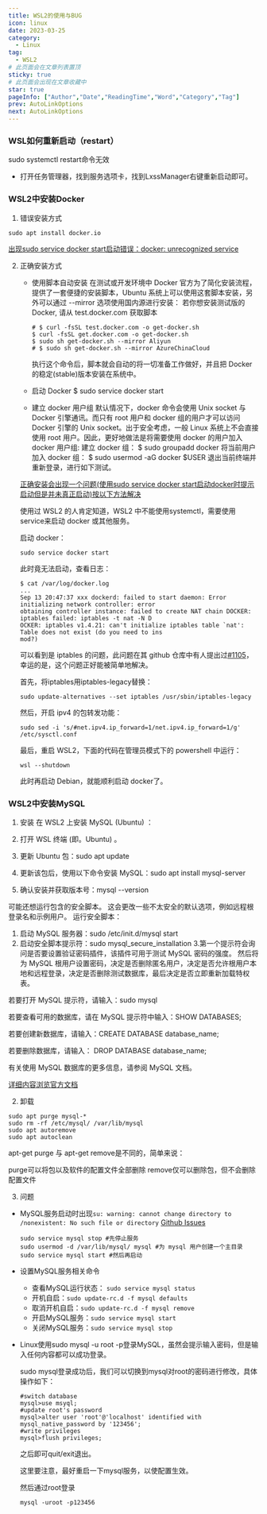 ```yaml
---
title: WSL2的使用与BUG
icon: linux
date: 2023-03-25
category:
  - Linux
tag:
  - WSL2
# 此页面会在文章列表置顶
sticky: true
# 此页面会出现在文章收藏中
star: true
pageInfo: ["Author","Date","ReadingTime","Word","Category","Tag"]
prev: AutoLinkOptions
next: AutoLinkOptions
---
```


### WSL如何重新启动（restart）
sudo systemctl restart命令无效

* 打开任务管理器，找到服务选项卡，找到LxssManager右键重新启动即可。


### WSL2中安装Docker
1. 错误安装方式

```
sudo apt install docker.io
```
[出现sudo service docker start启动错误：docker: unrecognized service]()

2. 正确安装方式

    * 使用脚本自动安装
    在测试或开发环境中 Docker 官方为了简化安装流程，提供了一套便捷的安装脚本，Ubuntu 系统上可以使用这套脚本安装，另外可以通过 --mirror 选项使用国内源进行安装：
    若你想安装测试版的 Docker, 请从 test.docker.com 获取脚本
        ```
        # $ curl -fsSL test.docker.com -o get-docker.sh
        $ curl -fsSL get.docker.com -o get-docker.sh
        $ sudo sh get-docker.sh --mirror Aliyun
        # $ sudo sh get-docker.sh --mirror AzureChinaCloud
        ```
        执行这个命令后，脚本就会自动的将一切准备工作做好，并且把 Docker 的稳定(stable)版本安装在系统中。

    * 启动 Docker
    $ sudo service docker start

    * 建立 docker 用户组
    默认情况下，docker 命令会使用 Unix socket 与 Docker 引擎通讯。而只有 root 用户和 docker 组的用户才可以访问 Docker 引擎的 Unix socket。出于安全考虑，一般 Linux 系统上不会直接使用 root 用户。因此，更好地做法是将需要使用 docker 的用户加入 docker 用户组:
    建立 docker 组：
    $ sudo groupadd docker
    将当前用户加入 docker 组：
    $ sudo usermod -aG docker $USER
    退出当前终端并重新登录，进行如下测试。

    [正确安装会出现一个问题(使用sudo service docker start启动docker时提示启动但是并未真正启动)按以下方法解决]()

    使用过 WSL2 的人肯定知道，WSL2 中不能使用systemctl，需要使用service来启动 docker 或其他服务。

    启动 docker：
    ```
    sudo service docker start
    ```
    此时竟无法启动，查看日志：
    ```
    $ cat /var/log/docker.log
    ...
    Sep 13 20:47:37 xxx dockerd: failed to start daemon: Error initializing network controller: error
    obtaining controller instance: failed to create NAT chain DOCKER: iptables failed: iptables -t nat -N D
    OCKER: iptables v1.4.21: can't initialize iptables table `nat': Table does not exist (do you need to ins
    mod?)
    ```
    可以看到是 iptables 的问题，此问题在其 github 仓库中有人提出过[#1105](https://github.com/docker/for-linux/issues/1105)，幸运的是，这个问题正好能被简单地解决。

    首先，将iptables用iptables-legacy替换：
    ```
    sudo update-alternatives --set iptables /usr/sbin/iptables-legacy
    ```
    然后，开启 ipv4 的包转发功能：
    ```
    sudo sed -i 's/#net.ipv4.ip_forward=1/net.ipv4.ip_forward=1/g' /etc/sysctl.conf
    ```
    最后，重启 WSL2，下面的代码在管理员模式下的 powershell 中运行：
    ```
    wsl --shutdown
    ```
    此时再启动 Debian，就能顺利启动 docker了。


### WSL2中安装MySQL
1. 安装
在 WSL2 上安装 MySQL (Ubuntu) ：

1. 打开 WSL 终端 (即。Ubuntu) 。
2. 更新 Ubuntu 包：sudo apt update
3. 更新该包后，使用以下命令安装 MySQL：sudo apt install mysql-server
4. 确认安装并获取版本号：mysql --version

可能还想运行包含的安全脚本。 这会更改一些不太安全的默认选项，例如远程根登录名和示例用户。 运行安全脚本：

1. 启动 MySQL 服务器：sudo /etc/init.d/mysql start
2. 启动安全脚本提示符：sudo mysql_secure_installation
3.第一个提示符会询问是否要设置验证密码插件，该插件可用于测试 MySQL 密码的强度。 然后将为 MySQL 根用户设置密码，决定是否删除匿名用户，决定是否允许根用户本地和远程登录，决定是否删除测试数据库，最后决定是否立即重新加载特权表。

若要打开 MySQL 提示符，请输入：sudo mysql

若要查看可用的数据库，请在 MySQL 提示符中输入：SHOW DATABASES;

若要创建新数据库，请输入：CREATE DATABASE database_name;

若要删除数据库，请输入： DROP DATABASE database_name;

有关使用 MySQL 数据库的更多信息，请参阅 MySQL 文档。

[详细内容浏览官方文档](https://learn.microsoft.com/zh-cn/windows/wsl/tutorials/wsl-database)

2. 卸载
```
sudo apt purge mysql-*
sudo rm -rf /etc/mysql/ /var/lib/mysql
sudo apt autoremove
sudo apt autoclean
```
apt-get purge 与 apt-get remove是不同的，简单来说：

purge可以将包以及软件的配置文件全部删除
remove仅可以删除包，但不会删除配置文件

3. 问题

* MySQL服务启动时出现`su: warning: cannot change directory to /nonexistent: No such file or directory`
    [Github Issues](https://github.com/miguelgrinberg/microblog/issues/256#issuecomment-991578683)
    ```
    sudo service mysql stop #先停止服务
    sudo usermod -d /var/lib/mysql/ mysql #为 mysql 用户创建一个主目录
    sudo service mysql start #然后再启动
    ```


* 设置MySQL服务相关命令

    * 查看MySQL运行状态： `sudo service mysql status`
    * 开机自启：`sudo update-rc.d -f mysql defaults`
    * 取消开机自启：`sudo update-rc.d -f mysql remove`
    * 开启MySQL服务：`sudo service mysql start`
    * 关闭MySQL服务：`sudo service mysql stop`

* Linux使用sudo mysql -u root -p登录MySQL，虽然会提示输入密码，但是输入任何内容都可以成功登录。

    sudo mysql登录成功后，我们可以切换到mysql对root的密码进行修改，具体操作如下：
    ```
    #switch database 
    mysql>use msyql;  
    #update root's password 
    mysql>alter user 'root'@'localhost' identified with mysql_native_password by '123456';  
    #write privileges 
    mysql>flush privileges;
    ```

    之后即可quit/exit退出。

    这里要注意，最好重启一下mysql服务，以使配置生效。

    然后通过root登录
    ```
    mysql -uroot -p123456
    ```